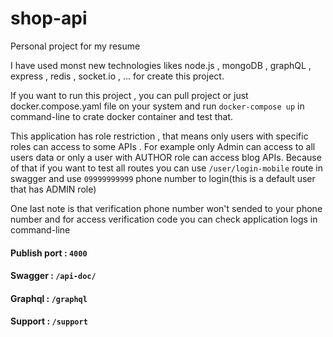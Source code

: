 # shop-api
Personal project for my resume

I have used monst new technologies likes node.js , mongoDB , graphQL , express , redis , socket.io , ...  for create this project.

If you want to run this project , you can pull project or just docker.compose.yaml file on your system and run `docker-compose up` in command-line to crate docker container and test that.


This application has role restriction , that means only users with specific roles can access to some APIs .
For example only Admin can access to all users data or only a user with AUTHOR role can access blog APIs.
Because of that if you want to test all routes you can use  `/user/login-mobile`  route in swagger and use `09999999999` phone number to login(this is a default user that has ADMIN role)

One last note is that verification phone number won't sended to your phone number and for access verification code you can check application logs in command-line

#### Publish port : `4000`

#### Swagger : `/api-doc/`
#### Graphql : `/graphql`
#### Support : `/support`
